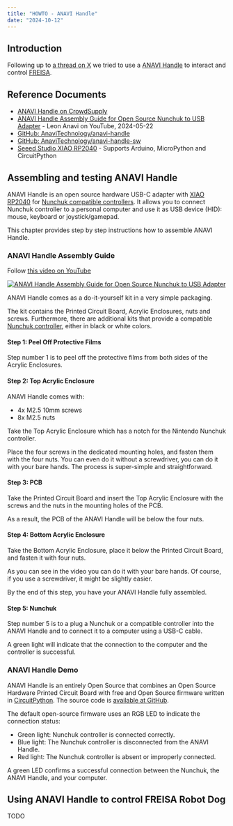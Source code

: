 ```yaml
---
title: "HOWTO - ANAVI Handle"
date: "2024-10-12"
---
```


## Introduction

Following up to [a thread on X](https://x.com/leonanavi/status/1834916587679498323) we tried to use a [ANAVI Handle](https://www.crowdsupply.com/anavi-technology/anavi-handle) to interact and control [FREISA](https://github.com/B-AROL-O/FREISA).

## Reference Documents

* [ANAVI Handle on CrowdSupply](https://www.crowdsupply.com/anavi-technology/anavi-handle)
* [ANAVI Handle Assembly Guide for Open Source Nunchuk to USB Adapter](https://www.youtube.com/watch?v=ZAnON53XiUk) - Leon Anavi on YouTube, 2024-05-22
* [GitHub: AnaviTechnology/anavi-handle](https://github.com/AnaviTechnology/anavi-handle)
* [GitHub: AnaviTechnology/anavi-handle-sw](https://github.com/AnaviTechnology/anavi-handle-sw)
* [Seeed Studio XIAO RP2040](https://www.seeedstudio.com/XIAO-RP2040-v1-0-p-5026.html) - Supports Arduino, MicroPython and CircuitPython

## Assembling and testing ANAVI Handle

ANAVI Handle is an open source hardware USB-C adapter with [XIAO RP2040](https://www.seeedstudio.com/XIAO-RP2040-v1-0-p-5026.html) for [Nunchuk compatible controllers](https://en.wikipedia.org/wiki/Wii_Remote#Nunchuk). It allows you to connect Nunchuk controller to a personal computer and use it as USB device (HID): mouse, keyboard or joystick/gamepad.

This chapter provides step by step instructions how to assemble ANAVI Handle.

### ANAVI Handle Assembly Guide

Follow [this video on YouTube](https://www.youtube.com/watch?v=ZAnON53XiUk)

[![ANAVI Handle Assembly Guide for Open Source Nunchuk to USB Adapter](https://img.youtube.com/vi/ZAnON53XiUk/0.jpg)](https://www.youtube.com/watch?v=ZAnON53XiUk "ANAVI Handle Assembly Guide for Open Source Nunchuk to USB Adapter")

ANAVI Handle comes as a do-it-yourself kit in a very simple packaging.

The kit contains the Printed Circuit Board, Acrylic Enclosures, nuts and screws.
Furthermore, there are additional kits that provide a compatible [Nunchuk controller](https://en.wikipedia.org/wiki/Wii_Remote#Nunchuk), either in black or white colors.

#### Step 1: Peel Off Protective Films

Step number 1 is to peel off the protective films from both sides of the Acrylic Enclosures.

#### Step 2: Top Acrylic Enclosure

ANAVI Handle comes with:

* 4x M2.5 10mm screws
* 8x M2.5 nuts

Take the Top Acrylic Enclosure which has a notch for the Nintendo Nunchuk controller.

Place the four screws in the dedicated mounting holes, and fasten them with the four nuts.
You can even do it without a screwdriver, you can do it with your bare hands.
The process is super-simple and straightforward.

#### Step 3: PCB

Take the Printed Circuit Board and insert the Top Acrylic Enclosure with the screws and the nuts in the mounting holes of the PCB.

As a result, the PCB of the ANAVI Handle will be below the four nuts.

#### Step 4: Bottom Acrylic Enclosure

Take the Bottom Acrylic Enclosure, place it below the Printed Circuit Board, and fasten it with four nuts.

As you can see in the video you can do it with your bare hands.
Of course, if you use a screwdriver, it might be slightly easier.

By the end of this step, you have your ANAVI Handle fully assembled.

#### Step 5: Nunchuk

Step number 5 is to a plug a Nunchuk or a compatible controller into the ANAVI Handle and to connect it to a computer using a USB-C cable.

A green light will indicate that the connection to the computer and the controller is successful.

### ANAVI Handle Demo

ANAVI Handle is an entirely Open Source that combines an Open Source Hardware Printed Circuit Board with free and Open Source firmware written in [CircuitPython](https://circuitpython.org/).
The source code is [available at GitHub](https://github.com/AnaviTechnology/anavi-handle-sw).

The default open-source firmware uses an RGB LED to indicate the connection status:

* Green light: Nunchuk controller is connected correctly.
* Blue light: The Nunchuk controller is disconnected from the ANAVI Handle.
* Red light: The Nunchuk controller is absent or improperly connected.

A green LED confirms a successful connection between the Nunchuk, the ANAVI Handle, and your computer.

## Using ANAVI Handle to control FREISA Robot Dog

TODO

<!-- EOF -->
